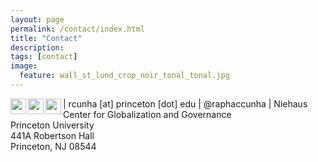 ```yaml
---
layout: page
permalink: /contact/index.html
title: "Contact"
description:
tags: [contact]
image:
  feature: wall_st_lund_crop_noir_tonal_tonal.jpg
---
```


<img src="../images/email_icon.png" style="width: 25px;" align="left"> | rcunha [at] princeton [dot] edu 
<img src="../images/twitter_icon.png" style="width: 25px;" align="left"> | @raphaccunha 
<img src="../images/mailing_icon.png" style="width: 25px;" align="left"> | Niehaus Center for Globalization and Governance<br>Princeton University<br>441A Robertson Hall<br>Princeton, NJ  08544
